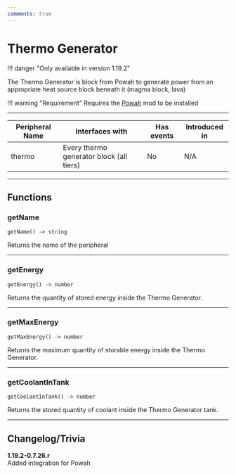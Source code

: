 ```yaml
---
comments: true
---
```


# Thermo Generator

!!! danger "Only available in version 1.19.2"


The Thermo Generator is block from Powah to generate power from an appropriate heat source block beneath it (magma block, lava)

!!! warning "Requirement"
    Requires the [Powah](https://www.curseforge.com/minecraft/mc-mods/powah-rearchitected) mod to be installed

<p class="picture-spacing" style="--ps:1.9rem;"></p>

---

<center>

| Peripheral Name   | Interfaces with                          | Has events | Introduced in |
| ----------------- | ---------------------------------------- | ---------- | ------------- |
| thermo            | Every thermo generator block (all tiers) | No         | N/A           |

</center>

---

## Functions

### getName
```
getName() -> string
```
Returns the name of the peripheral

---

### getEnergy
```
getEnergy() -> number
```
Returns the quantity of stored energy inside the Thermo Generator.

---

### getMaxEnergy
```
getMaxEnergy() -> number
```
Returns the maximum quantity of storable energy inside the Thermo Generator.

---

### getCoolantInTank
```
getCoolantInTank() -> number
```
Returns the stored quantity of coolant inside the Thermo Generator tank.

---

## Changelog/Trivia

**1.19.2-0.7.26.r**  
Added integration for Powah
